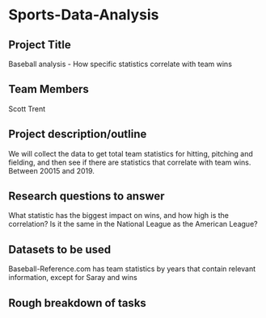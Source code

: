# Sports-Data-Analysis

## Project Title
Baseball analysis - How specific statistics correlate with team wins

## Team Members
Scott
Trent

## Project description/outline
We will collect the data to get total team statistics for hitting, pitching and fielding, and then see if there are statistics that correlate with team wins. Between 20015 and 2019.

## Research questions to answer
What statistic has the biggest impact on wins, and how high is the correlation?
Is it the same in the National League as the American League?


## Datasets to be used
Baseball-Reference.com has team statistics by years that contain relevant information, except for Saray and wins

## Rough breakdown of tasks
